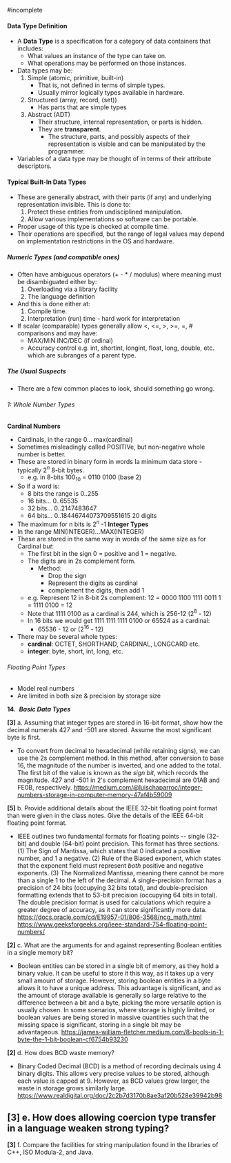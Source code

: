 #incomplete
#### Data Type Definition
- A **Data Type** is a specification for a category of data containers that includes:
	- What values an instance of the type can take on.
	- What operations may be performed on those instances.
- Data types may be:
	1. Simple (atomic, primitive, built-in)
		- That is, not defined in terms of simple types.
		- Usually mirror logically types available in hardware.
	2. Structured (array, record, (set))
		- Has parts that are simple types
	3. Abstract (ADT)
		- Their structure, internal representation, or parts is hidden.
		- They are **transparent**.
			- The structure, parts, and possibly aspects of their representation is visible and can be manipulated by the programmer.
- Variables of a data type may be thought of in terms of their attribute descriptors.
#### Typical Built-In Data Types
- These are generally abstract, with their parts (if any) and underlying representation invisible. This is done to:
	1. Protect these entities from undisciplined manipulation.
	2. Allow various implementations so software can be portable.
- Proper usage of this type is checked at compile time.
- Their operations are specified, but the range of legal values may depend on implementation restrictions in the OS and hardware.
##### Numeric Types (and compatible ones)
- Often have ambiguous operators (+ - * / modulus) where meaning must be disambiguated either by:
	1. Overloading via a library facility
	2. The language definition
- And this is done either at:
	1. Compile time.
	2. Interpretation (run) time - hard work for interpretation
- If scalar (comparable) types generally allow <, <=, >, >=, =, # comparisons and may have:
	- MAX/MIN     INC/DEC (if ordinal)
	- Accuracy control e.g. int, shortint, longint, float, long, double, etc. which are subranges of a parent type.
##### The Usual Suspects
- There are a few common places to look, should something go wrong.
###### 1: Whole Number Types
**Cardinal Numbers**
- Cardinals, in the range 0... max(cardinal)
- Sometimes misleadingly called POSITIVe, but non-negative whole number is better.
- These are stored in binary form in words Ia minimum data store - typically 2$^n$ 8-bit bytes.
	- e.g. in 8-bits 100$_1$$_0$ = 0110 0100 (base 2)
- So if a word is:
	- 8 bits the range is 0..255
	- 16 bits...                 0..65535
	- 32 bits...                 0..2147483647
	- 64 bits...                 0..18446744073709551615 20 digits
- The maximum for n bits is 2$^n$ -1
**Integer Types**
- In the range MIN(INTEGER)...MAX(INTEGER)
- These are stored in the same way in words of the same size as for Cardinal *but*:
	- The first bit in the sign 0 = positive and 1 = negative.
	- The digits are in 2s complement form.
		- Method:
			- Drop the sign
			- Represent the digits as cardinal
			- complement the digits, then add 1
	- e.g. Represent 12 in 8-bit 2s complement:
		12 = 0000 1100
		    1111   0011
					1    
		  = 1111 0100 = 12
	- Note that 1111 0100 as a cardinal is 244, which is 256-12 (2$^8$ - 12)
	- In 16 bits we would get 1111 1111 1111 0100 or 65524 as a cardinal:
		- 65536 - 12 or (2$^1$$^6$ - 12)
- There may be several whole types:
	- **cardinal**: OCTET, SHORTHAND, CARDINAL, LONGCARD etc.
	- **integer**: byte, short, int, long, etc.
###### Floating Point Types
- Model real numbers
- Are limited in both size & precision by storage size

**14.**  **_Basic_ _Data Types_**

**[3]** a. Assuming that integer types are stored in 16-bit format, show how the decimal numerals 427 and -501 are stored. Assume the most significant byte is first.
- To convert from decimal to hexadecimal (while retaining signs), we can use the 2s complement method. In this method, after conversion to base 16, the magnitude of the number is inverted, and one added to the total. The first bit of the value is known as the *sign bit*, which records the magnitude. 427 and -501 in 2's complement hexadecimal are 01AB and FE0B, respectively.
https://medium.com/@luischaparroc/integer-numbers-storage-in-computer-memory-47af4b59009

**[5]** b. Provide additional details about the IEEE 32-bit floating point format than were given in the class notes. Give the details of the IEEE 64-bit floating point format.
- IEEE outlines two fundamental formats for floating points -- single (32-bit) and double (64-bit) point precision. This format has three sections. (1) The Sign of Mantissa, which states that 0 indicated a positive number, and 1 a negative. (2) Rule of the Biased exponent, which states that the exponent field must represent *both* positive and negative exponents. (3) The Normalized Mantissa, meaning there cannot be more than a single 1 to the left of the decimal. A single-precision format has a precision of 24 bits (occupying 32 bits total), and double-precision formatting extends that to 53-bit precision  (occupying 64 bits in total). The double precision format is used for calculations which require a greater degree of accuracy, as it can store significantly more data.
https://docs.oracle.com/cd/E19957-01/806-3568/ncg_math.html
https://www.geeksforgeeks.org/ieee-standard-754-floating-point-numbers/

**[2]** c. What are the arguments for and against representing Boolean entities in a single memory bit?
- Boolean entities can be stored in a single bit of memory, as they hold a binary value. It can be useful to store it this way, as it takes up a very small amount of storage. However, storing boolean entities in a byte allows it to have a unique address. This advantage is significant, and as the amount of storage available is generally so large relative to the difference between a bit and a byte, picking the more versatile option is usually chosen. In some scenarios, where storage is highly limited, or boolean values are being stored in massive quantities such that the missing space is significant, storing in a single bit may be advantageous.
https://james-william-fletcher.medium.com/8-bools-in-1-byte-the-1-bit-boolean-cf6754b93230

**[2]** d. How does BCD waste memory?
- Binary Coded Decimal (BCD) is a method of recording decimals using 4 binary digits. This allows very precise values to be stored, although each value is capped at 9. However, as BCD values grow larger, the waste in storage grows similarly large. 
https://www.realdigital.org/doc/2c2b7d3170b8ae3af20b528e39942b98

**[3]** e. How does allowing coercion type transfer in a language weaken strong typing?
- 

**[3]** f. Compare the facilities for string manipulation found in the libraries of C++, ISO Modula-2, and Java.